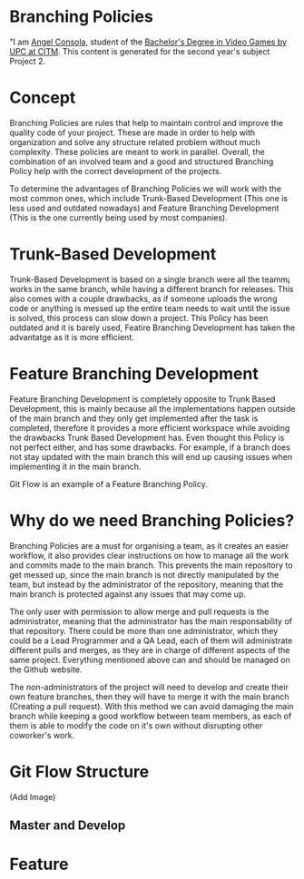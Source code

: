 # Branching Policies

"I am [Angel Consola](https://github.com/DarkAvanger), student of the [Bachelor's Degree in Video Games by UPC at CITM](https://www.citm.upc.edu/ing/estudis/graus-videojocs/). This content is generated for the second year's subject Project 2.

# Concept

Branching Policies are rules that help to maintain control and improve the quality code of your project. These are made in order to help with organization and solve any structure related problem without much complexity. These policies are meant to work in parallel. Overall, the combination of an involved team and a good and structured Branching Policy help with the correct development of the projects.


To determine the advantages of Branching Policies we will work with the most common ones, which include Trunk-Based Development (This one is less used and outdated nowadays) and Feature Branching Development (This is the one currently being used by most companies).

# Trunk-Based Development

Trunk-Based Development is based on a single branch were all the teamm¡ works in the same branch, while having a different branch for releases. This also comes with a couple drawbacks, as if someone uploads the wrong code or anything is messed up the entire team needs to wait until the issue is solved, this process can slow down a project. This Policy has been outdated and it is barely used, Featire Branching Development has taken the advantatge as it is more efficient. 

# Feature Branching Development

Feature Branching Development is completely opposite to Trunk Based Development, this is mainly because all the implementations happen outside of the main branch and they only get implemented after the task is completed, therefore it provides a more efficient workspace while avoiding the drawbacks Trunk Based Development has. Even thought this Policy is not perfect either, and has some drawbacks. For example, if a branch does not stay updated with the main branch this will end up causing issues when implementing it in the main branch.

Git Flow is an example of a Feature Branching Policy.

# Why do we need Branching Policies?

Branching Policies are a must for organising a team, as it creates an easier workflow, it also provides clear instructions on how to manage all the work and commits made to the main branch. This prevents the main repository to get messed up, since the main branch is not directly manipulated by the team, but instead by the administrator of the repository, meaning that the main branch is protected against any issues that may come up.

The only user with permission to allow merge and pull requests is the administrator, meaning that the administrator has the main responsability of that repository. There could be more than one administrator, which they could be a Lead Programmer and a QA Lead, each of them will administrate different pulls and merges, as they are in charge of different aspects of the same project. Everything mentioned above can and should be managed on the Github website.

The non-administrators of the project will need to develop and create their own feature branches, then they will have to merge it with the main branch (Creating a pull request). With this method we can avoid damaging the main branch while keeping a good workflow between team members, as each of them is able to modify the code on it's own without disrupting other coworker's work.

# Git Flow Structure

(Add Image)

## Master and Develop

# Feature
